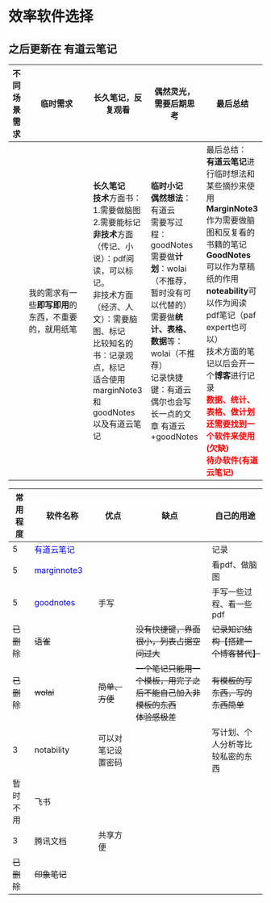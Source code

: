 # 效率软件选择

## 之后更新在 有道云笔记
| 不同场景需求 | <div style="width: 83pt">临时需求</div>                     | 长久笔记，反复观看                                                                                                                                                           | 偶然灵光，需要后期思考                                                                                                                                                                                                                                                               | 最后总结                                                                                                                                                                                                                                                             |
|-------|--------------------------|---------------------------------------------------------------------------------------------------------------------------------------------------------------------|---------------------------------------------------------------------------------------------------------------------------------------------------------------------------------------------------------------------------------------------------------------------------|------------------------------------------------------------------------------------------------------------------------------------------------------------------------------------------------------------------------------------------------------------------|
|       | 我的需求有一些**即写即用**的东西，不重要的，就用纸笔 | **长久笔记**</br>  **技术**方面书：</br> 1.需要做脑图 </br> 2.需要能标记 </br>  **非技术**方面（传记、小说）：pdf阅读，可以标记。</br> 非技术方面（经济、人文）：需要脑图、标记 </br> 比较知名的书：记录观点，标记 </br> 适合使用 marginNote3和goodNotes以及有道云笔记 | **临时小记**</br> **偶然想法**：有道云</br>需要写过程：goodNotes</br> 需要做**计划**：wolai（不推荐，暂时没有可以代替的）</br>需要做**统计、表格、数据**等： wolai（不推荐）</br>记录快捷键：有道云 </br> 偶尔也会写长一点的文章  有道云+goodNotes | 最后总结： </br> **有道云笔记**进行临时想法和某些摘抄来使用 </br> **MarginNote3**作为需要做脑图和反复看的书籍的笔记**GoodNotes**可以作为草稿纸的作用 </br> **noteability**可以作为阅读pdf笔记（paf expert也可以）</br> 技术方面的笔记以后会开一个**博客**进行记录 </br> <font color="red">**数据、统计、表格、做计划还需要找到一个软件来使用(欠缺) </br> 待办软件(有道云笔记)**</font> |


| 常用程度    | <div style="width: 83pt">软件名称</div>   | 优点        | 缺点                                                                                                                                                                                                                                                                        | 自己的用途                |
|---------|---------------------------------------|-----------|---------------------------------------------------------------------------------------------------------------------------------------------------------------------------------------------------------------------------------------------------------------------------|----------------------|
| 5       | <font color="blue">有道云笔记</font>       |           |                                                                                                                                                                                                                                                                           | 记录                   |
| 5       | <font color="blue">marginnote3</font> |           |                                                                                                                                                                                                                                                                           | 看pdf、做脑图             |
| 5       | <font color="blue">goodnotes</font>   | 手写        |                                                                                                                                                                                                                                                                           | 手写一些过程、看一些pdf        |
| ~~已删除~~ | ~~语雀~~                                |           | ~~没有快捷键，界面很小，列表占据空间过大~~                                                                                                                                                                                                                                                       | ~~记录知识结构【搭建一个博客替代】~~ |
| ~~已删除~~     | ~~wolai~~                                 | ~~简单、方便~~ | ~~一个笔记只能用一个模板，用完了之后不能自己加入非模板的东西 </br> 体验感极差~~                                                                                                                                                                                                                                 | ~~有模板的写东西，写的东西简单~~   |
| 3       | notability                            | 可以对笔记设置密码 |                                                                                                                                                                                                                                                                           | 写计划、个人分析等比较私密的东西     |
| 暂时不用    | 飞书                                    |           |                                                                                                                                                                                                                                                                           |                      |
| 3       | 腾讯文档                                  | 共享方便      |                                                                                                                                                                                                                                                                           |                      |
| ~~已删除~~     | ~~印象笔记~~                                  |           |                                                                                                                                                                                                                                                                           |                      |



